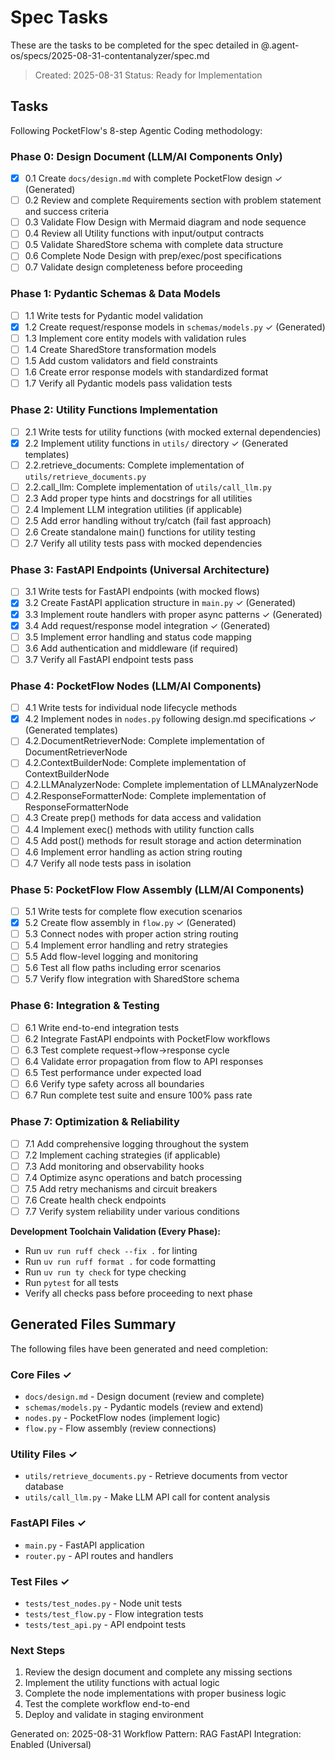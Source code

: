 # Spec Tasks

These are the tasks to be completed for the spec detailed in @.agent-os/specs/2025-08-31-contentanalyzer/spec.md

> Created: 2025-08-31
> Status: Ready for Implementation

## Tasks

Following PocketFlow's 8-step Agentic Coding methodology:

### Phase 0: Design Document (LLM/AI Components Only)
- [x] 0.1 Create `docs/design.md` with complete PocketFlow design ✓ (Generated)
- [ ] 0.2 Review and complete Requirements section with problem statement and success criteria
- [ ] 0.3 Validate Flow Design with Mermaid diagram and node sequence
- [ ] 0.4 Review all Utility functions with input/output contracts
- [ ] 0.5 Validate SharedStore schema with complete data structure
- [ ] 0.6 Complete Node Design with prep/exec/post specifications
- [ ] 0.7 Validate design completeness before proceeding

### Phase 1: Pydantic Schemas & Data Models
- [ ] 1.1 Write tests for Pydantic model validation
- [x] 1.2 Create request/response models in `schemas/models.py` ✓ (Generated)
- [ ] 1.3 Implement core entity models with validation rules
- [ ] 1.4 Create SharedStore transformation models
- [ ] 1.5 Add custom validators and field constraints
- [ ] 1.6 Create error response models with standardized format
- [ ] 1.7 Verify all Pydantic models pass validation tests

### Phase 2: Utility Functions Implementation
- [ ] 2.1 Write tests for utility functions (with mocked external dependencies)
- [x] 2.2 Implement utility functions in `utils/` directory ✓ (Generated templates)
- [ ] 2.2.retrieve_documents: Complete implementation of `utils/retrieve_documents.py`
- [ ] 2.2.call_llm: Complete implementation of `utils/call_llm.py`
- [ ] 2.3 Add proper type hints and docstrings for all utilities
- [ ] 2.4 Implement LLM integration utilities (if applicable)
- [ ] 2.5 Add error handling without try/catch (fail fast approach)
- [ ] 2.6 Create standalone main() functions for utility testing
- [ ] 2.7 Verify all utility tests pass with mocked dependencies

### Phase 3: FastAPI Endpoints (Universal Architecture)
- [ ] 3.1 Write tests for FastAPI endpoints (with mocked flows)
- [x] 3.2 Create FastAPI application structure in `main.py` ✓ (Generated)
- [x] 3.3 Implement route handlers with proper async patterns ✓ (Generated)
- [x] 3.4 Add request/response model integration ✓ (Generated)
- [ ] 3.5 Implement error handling and status code mapping
- [ ] 3.6 Add authentication and middleware (if required)
- [ ] 3.7 Verify all FastAPI endpoint tests pass

### Phase 4: PocketFlow Nodes (LLM/AI Components)
- [ ] 4.1 Write tests for individual node lifecycle methods
- [x] 4.2 Implement nodes in `nodes.py` following design.md specifications ✓ (Generated templates)
- [ ] 4.2.DocumentRetrieverNode: Complete implementation of DocumentRetrieverNode
- [ ] 4.2.ContextBuilderNode: Complete implementation of ContextBuilderNode
- [ ] 4.2.LLMAnalyzerNode: Complete implementation of LLMAnalyzerNode
- [ ] 4.2.ResponseFormatterNode: Complete implementation of ResponseFormatterNode
- [ ] 4.3 Create prep() methods for data access and validation
- [ ] 4.4 Implement exec() methods with utility function calls
- [ ] 4.5 Add post() methods for result storage and action determination
- [ ] 4.6 Implement error handling as action string routing
- [ ] 4.7 Verify all node tests pass in isolation

### Phase 5: PocketFlow Flow Assembly (LLM/AI Components)
- [ ] 5.1 Write tests for complete flow execution scenarios
- [x] 5.2 Create flow assembly in `flow.py` ✓ (Generated)
- [ ] 5.3 Connect nodes with proper action string routing
- [ ] 5.4 Implement error handling and retry strategies
- [ ] 5.5 Add flow-level logging and monitoring
- [ ] 5.6 Test all flow paths including error scenarios
- [ ] 5.7 Verify flow integration with SharedStore schema

### Phase 6: Integration & Testing
- [ ] 6.1 Write end-to-end integration tests
- [ ] 6.2 Integrate FastAPI endpoints with PocketFlow workflows
- [ ] 6.3 Test complete request→flow→response cycle
- [ ] 6.4 Validate error propagation from flow to API responses
- [ ] 6.5 Test performance under expected load
- [ ] 6.6 Verify type safety across all boundaries
- [ ] 6.7 Run complete test suite and ensure 100% pass rate

### Phase 7: Optimization & Reliability
- [ ] 7.1 Add comprehensive logging throughout the system
- [ ] 7.2 Implement caching strategies (if applicable)
- [ ] 7.3 Add monitoring and observability hooks
- [ ] 7.4 Optimize async operations and batch processing
- [ ] 7.5 Add retry mechanisms and circuit breakers
- [ ] 7.6 Create health check endpoints
- [ ] 7.7 Verify system reliability under various conditions

**Development Toolchain Validation (Every Phase):**
- Run `uv run ruff check --fix .` for linting
- Run `uv run ruff format .` for code formatting  
- Run `uv run ty check` for type checking
- Run `pytest` for all tests
- Verify all checks pass before proceeding to next phase

## Generated Files Summary

The following files have been generated and need completion:

### Core Files ✓
- `docs/design.md` - Design document (review and complete)
- `schemas/models.py` - Pydantic models (review and extend)
- `nodes.py` - PocketFlow nodes (implement logic)
- `flow.py` - Flow assembly (review connections)

### Utility Files ✓
- `utils/retrieve_documents.py` - Retrieve documents from vector database
- `utils/call_llm.py` - Make LLM API call for content analysis

### FastAPI Files ✓
- `main.py` - FastAPI application
- `router.py` - API routes and handlers

### Test Files ✓
- `tests/test_nodes.py` - Node unit tests
- `tests/test_flow.py` - Flow integration tests
- `tests/test_api.py` - API endpoint tests

### Next Steps
1. Review the design document and complete any missing sections
2. Implement the utility functions with actual logic
3. Complete the node implementations with proper business logic
4. Test the complete workflow end-to-end
5. Deploy and validate in staging environment

Generated on: 2025-08-31
Workflow Pattern: RAG
FastAPI Integration: Enabled (Universal)